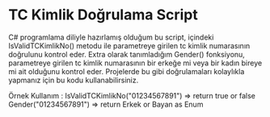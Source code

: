# TC Kimlik Doğrulama Script
C# programlama diliyle hazırlamış olduğum bu script, içindeki IsValidTCKimlikNo() metodu ile parametreye girilen tc kimlik numarasının doğrulunu kontrol eder.
Extra olarak tanımladığım Gender() fonksiyonu, parametreye girilen tc kimlik numarasının bir erkeğe mi veya bir kadın bireye mi ait olduğunu kontrol eder.
Projelerde bu gibi doğrulamaları kolaylıkla yapmanız için bu kodu kullanabilirsiniz.

Örnek Kullanım : IsValidTCKimlikNo("01234567891") => return true or false 
                 Gender("01234567891") => return Erkek or Bayan as Enum
